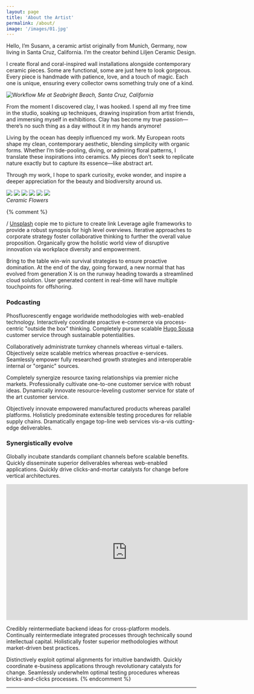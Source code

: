 ```yaml
---
layout: page
title: 'About the Artist'
permalink: /about/
image: '/images/01.jpg'
---
```


Hello, I’m Susann, a ceramic artist originally from Munich, Germany, now living in Santa Cruz, California. I’m the creator behind Liljen Ceramic Design.

I create floral and coral-inspired wall installations alongside contemporary ceramic pieces. Some are functional, some are just here to look gorgeous. Every piece is handmade with patience, love, and a touch of magic. Each one is unique, ensuring every collector owns something truly one of a kind.

![Workflow]({{site.baseurl}}/images/about2.jpg)
*Me at Seabright Beach, Santa Cruz, California*
 
From the moment I discovered clay, I was hooked. I spend all my free time in the studio, soaking up techniques, drawing inspiration from artist friends, and immersing myself in exhibitions. Clay has become my true passion—there’s no such thing as a day without it in my hands anymore!

Living by the ocean has deeply influenced my work. My European roots shape my clean, contemporary aesthetic, blending simplicity with organic forms. Whether I’m tide-pooling, diving, or admiring floral patterns, I translate these inspirations into ceramics. My pieces don’t seek to replicate nature exactly but to capture its essence—like abstract art.

Through my work, I hope to spark curiosity, evoke wonder, and inspire a deeper appreciation for the beauty and biodiversity around us.


<div class="gallery-box">
  <div class="gallery">
    <img src="/images/product1.jpg">
	<img src="/images/product2.jpg">
	<img src="/images/product3.jpg">
	<img src="/images/product4.jpg">
	<img src="/images/product5.jpg">
	<img src="/images/product6.jpg">
  </div>
  <em>Ceramic Flowers </em>
</div>


{% comment %} 

/ <a href="https://unsplash.com/" target="_blank">Unsplash</a> copie me to picture to create link
Leverage agile frameworks to provide a robust synopsis for high level overviews. Iterative approaches to corporate strategy foster collaborative thinking to further the overall value proposition. Organically grow the holistic world view of disruptive innovation via workplace diversity and empowerment.

Bring to the table win-win survival strategies to ensure proactive domination. At the end of the day, going forward, a new normal that has evolved from generation X is on the runway heading towards a streamlined cloud solution. User generated content in real-time will have multiple touchpoints for offshoring.


### Podcasting

Phosfluorescently engage worldwide methodologies with web-enabled technology. Interactively coordinate proactive e-commerce via process-centric "outside the box" thinking. Completely pursue scalable [Hugo Sousa](https://unsplash.com/photos/BghGseQbAkA) customer service through sustainable potentialities.

Collaboratively administrate turnkey channels whereas virtual e-tailers. Objectively seize scalable metrics whereas proactive e-services. Seamlessly empower fully researched growth strategies and interoperable internal or "organic" sources.



Completely synergize resource taxing relationships via premier niche markets. Professionally cultivate one-to-one customer service with robust ideas. Dynamically innovate resource-leveling customer service for state of the art customer service.

Objectively innovate empowered manufactured products whereas parallel platforms. Holisticly predominate extensible testing procedures for reliable supply chains. Dramatically engage top-line web services vis-a-vis cutting-edge deliverables.

### Synergistically evolve

Globally incubate standards compliant channels before scalable benefits. Quickly disseminate superior deliverables whereas web-enabled applications. Quickly drive clicks-and-mortar catalysts for change before vertical architectures.

<p><iframe src="https://player.vimeo.com/video/147264547?title=0&byline=0" width="640" height="360" frameborder="0" allowfullscreen></iframe></p>

Credibly reintermediate backend ideas for cross-platform models. Continually reintermediate integrated processes through technically sound intellectual capital. Holistically foster superior methodologies without market-driven best practices.

Distinctively exploit optimal alignments for intuitive bandwidth. Quickly coordinate e-business applications through revolutionary catalysts for change. Seamlessly underwhelm optimal testing procedures whereas bricks-and-clicks processes.
{% endcomment %}
***